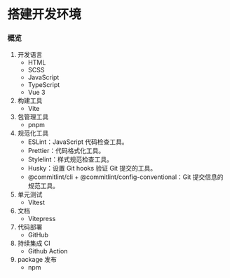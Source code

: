 # 搭建开发环境

### 概览

1. 开发语言
   - HTML
   - SCSS
   - JavaScript
   - TypeScript
   - Vue 3
2. 构建工具
   - Vite
3. 包管理工具
   - pnpm
4. 规范化工具
   - ESLint：JavaScript 代码检查工具。
   - Prettier：代码格式化工具。
   - Stylelint：样式规范检查工具。
   - Husky：设置 Git hooks 验证 Git 提交的工具。
   - @commitlint/cli + @commitlint/config-conventional：Git 提交信息的规范工具。
5. 单元测试
   - Vitest
6. 文档
   - Vitepress
7. 代码部署
   - GitHub
8. 持续集成 CI
   - Github Action
9. package 发布
   - npm

